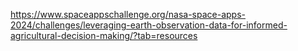 https://www.spaceappschallenge.org/nasa-space-apps-2024/challenges/leveraging-earth-observation-data-for-informed-agricultural-decision-making/?tab=resources 
